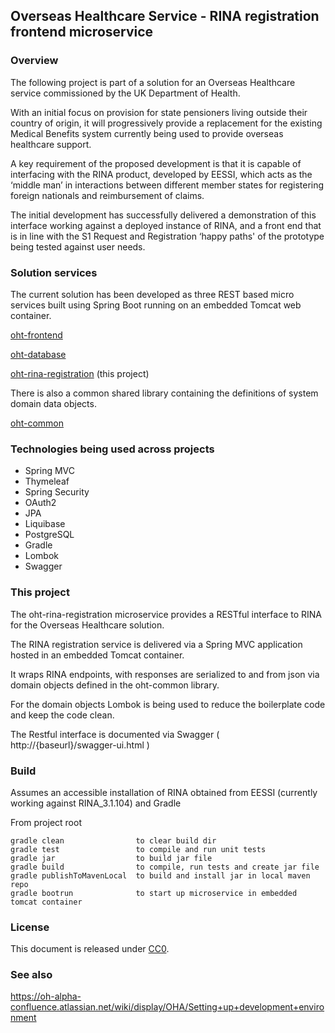 ## Overseas Healthcare Service - RINA registration frontend microservice

### Overview

The following project is part of a solution for an Overseas Healthcare service commissioned by the UK Department of Health.

With an initial focus on provision for state pensioners living outside their country of origin, it will progressively provide a replacement for the existing Medical Benefits system currently being used to provide overseas healthcare support.

A key requirement of the proposed development is that it is capable of interfacing with the RINA product, developed by EESSI, which acts as the ‘middle man’ in interactions between different member states for registering foreign nationals and reimbursement of claims.

The initial development has successfully delivered a demonstration of this interface working against a deployed instance of RINA, and a front end that is in line with the S1 Request and Registration ‘happy paths' of the prototype being tested against user needs.

### Solution services

The current solution has been developed as three REST based micro services built using Spring Boot running on an embedded Tomcat web container.

[oht-frontend](https://github.com/AgileSphereOHT/oht-frontend)

[oht-database](https://github.com/AgileSphereOHT/oht-database)

[oht-rina-registration](https://github.com/AgileSphereOHT/oht-rina-registration) (this project)

There is also a common shared library containing the definitions of system domain data objects.

[oht-common](https://github.com/AgileSphereOHT/oht-common)

### Technologies being used across projects

- Spring MVC
- Thymeleaf
- Spring Security
- OAuth2
- JPA
- Liquibase
- PostgreSQL
- Gradle
- Lombok
- Swagger

### This project

The oht-rina-registration microservice provides a RESTful interface to RINA for the Overseas Healthcare solution.

The RINA registration service is delivered via a Spring MVC application hosted in an embedded Tomcat container.

It wraps RINA endpoints, with responses are serialized to and from json via domain objects defined in the oht-common library.

For the domain objects Lombok is being used to reduce the boilerplate code and keep the code clean.

The Restful interface is documented via Swagger ( http://{baseurl}/swagger-ui.html )

### Build

Assumes an accessible installation of RINA obtained from EESSI (currently working against RINA_3.1.104) and Gradle

From project root

    gradle clean                to clear build dir
    gradle test                 to compile and run unit tests
    gradle jar                  to build jar file
    gradle build                to compile, run tests and create jar file
    gradle publishToMavenLocal  to build and install jar in local maven repo
    gradle bootrun              to start up microservice in embedded tomcat container

### License

This document is released under [CC0](LICENSE.md).

### See also

https://oh-alpha-confluence.atlassian.net/wiki/display/OHA/Setting+up+development+environment

